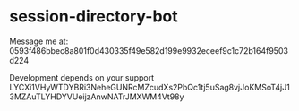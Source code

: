 # session-directory-bot

Message me at: 0593f486bbec8a801f0d430335f49e582d199e9932eceef9c1c72b164f9503d224

Development depends on your support
LYCXi1VHyWTDYBRi3NeheGUNRcMZcudXs2PbQc1tj5uSag8vjJoKMSoT4jJ13MZAuTLYHDYVUeijzAnwNATrJMXWM4Vt98y

